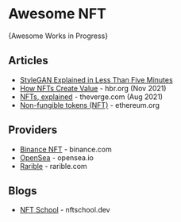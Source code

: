 # Awesome NFT
{Awesome Works in Progress}

## Articles
* [StyleGAN Explained in Less Than Five Minutes](https://nftdesire.io/can-you-sell-an-nft-on-multiple-platforms/)
* [How NFTs Create Value](https://hbr.org/2021/11/how-nfts-create-value) - hbr.org (Nov 2021)
* [NFTs, explained](https://www.theverge.com/22310188/nft-explainer-what-is-blockchain-crypto-art-faq) - theverge.com (Aug 2021)
* [Non-fungible tokens (NFT)](https://ethereum.org/en/nft/) - ethereum.org

## Providers
* [Binance NFT](https://www.binance.com/en/nft) - binance.com
* [OpenSea](http://opensea.io/) - opensea.io
* [Rarible](https://rarible.com/) - rarible.com

## Blogs
* [NFT School](https://nftschool.dev/) - nftschool.dev
